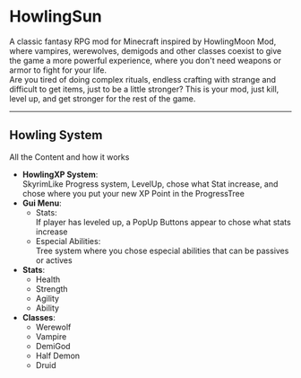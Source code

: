 # HowlingSun
A classic fantasy RPG mod for Minecraft inspired by HowlingMoon Mod, where vampires, werewolves, demigods and other classes coexist to give the game a more powerful experience, where you don't need weapons or armor to fight for your life.  
Are you tired of doing complex rituals, endless crafting with strange and difficult to get items, just to be a little stronger? This is your mod, just kill, level up, and get stronger for the rest of the game.
***

## Howling System
All the Content and how it works  
- **HowlingXP System**:  
SkyrimLike Progress system, LevelUp, chose what Stat increase, and  chose where you put your new XP Point in the ProgressTree  
- **Gui Menu**:  
  * Stats:  
If player has leveled up, a PopUp Buttons appear to chose what stats increase     
  * Especial Abilities:  
Tree system where you chose especial abilities that can be passives or actives
- **Stats**:  
  * Health  
  * Strength  
  * Agility  
  * Ability  
- **Classes**:  
  * Werewolf  
  * Vampire  
  * DemiGod  
  * Half Demon
  * Druid
